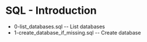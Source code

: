 # SQL - Introduction
- 0-list_databases.sql -- List databases 
- 1-create_database_if_missing.sql -- Create database
